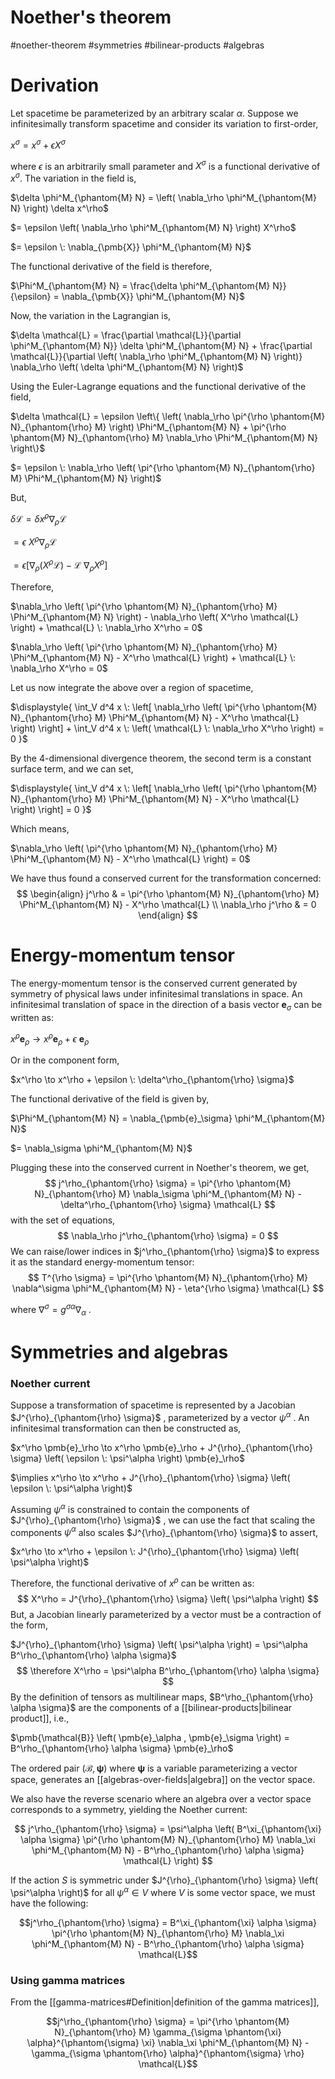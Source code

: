 # Noether's theorem
#noether-theorem #symmetries #bilinear-products #algebras

# Derivation
Let spacetime be parameterized by an arbitrary scalar $\alpha$. Suppose we infinitesimally transform spacetime and consider its variation to first-order,

$x^\sigma = x^\sigma + \epsilon X^\sigma$

where $\epsilon$ is an arbitrarily small parameter and $X^\sigma$ is a functional derivative of $x^\sigma$. The variation in the field is,

$\delta \phi^M_{\phantom{M} N} = \left( \nabla_\rho \phi^M_{\phantom{M} N} \right) \delta x^\rho$

$= \epsilon \left( \nabla_\rho \phi^M_{\phantom{M} N} \right) X^\rho$

$= \epsilon \: \nabla_{\pmb{X}} \phi^M_{\phantom{M} N}$

The functional derivative of the field is therefore,

$\Phi^M_{\phantom{M} N} = \frac{\delta \phi^M_{\phantom{M} N}}{\epsilon} = \nabla_{\pmb{X}} \phi^M_{\phantom{M} N}$

Now, the variation in the Lagrangian is,

$\delta \mathcal{L} = \frac{\partial \mathcal{L}}{\partial \phi^M_{\phantom{M} N}} \delta \phi^M_{\phantom{M} N} + \frac{\partial \mathcal{L}}{\partial \left( \nabla_\rho \phi^M_{\phantom{M} N} \right)} \nabla_\rho \left( \delta \phi^M_{\phantom{M} N} \right)$

Using the Euler-Lagrange equations and the functional derivative of the field,

$\delta \mathcal{L} = \epsilon \left\{ \left( \nabla_\rho \pi^{\rho \phantom{M} N}_{\phantom{\rho} M} \right) \Phi^M_{\phantom{M} N} + \pi^{\rho \phantom{M} N}_{\phantom{\rho} M} \nabla_\rho \Phi^M_{\phantom{M} N} \right\}$

$= \epsilon \: \nabla_\rho \left( \pi^{\rho \phantom{M} N}_{\phantom{\rho} M} \Phi^M_{\phantom{M} N} \right)$

But,

$\delta \mathcal{L} = \delta x^\rho \nabla_\rho \mathcal{L}$

$=\epsilon \: X^\rho \nabla_\rho \mathcal{L}$

$= \epsilon \left[ \nabla_\rho \left( X^\rho \mathcal{L} \right) - \mathcal{L} \: \nabla_\rho X^\rho \right]$

Therefore,

$\nabla_\rho \left( \pi^{\rho \phantom{M} N}_{\phantom{\rho} M} \Phi^M_{\phantom{M} N} \right) - \nabla_\rho \left( X^\rho \mathcal{L} \right) + \mathcal{L} \: \nabla_\rho X^\rho = 0$

$\nabla_\rho \left( \pi^{\rho \phantom{M} N}_{\phantom{\rho} M} \Phi^M_{\phantom{M} N} - X^\rho \mathcal{L} \right) + \mathcal{L} \: \nabla_\rho X^\rho = 0$

Let us now integrate the above over a region of spacetime,

$\displaystyle{ \int_V d^4 x \: \left[ \nabla_\rho \left( \pi^{\rho \phantom{M} N}_{\phantom{\rho} M} \Phi^M_{\phantom{M} N} - X^\rho \mathcal{L} \right) \right] + \int_V d^4 x \: \left( \mathcal{L} \: \nabla_\rho X^\rho \right) = 0 }$

By the 4-dimensional divergence theorem, the second term is a constant surface term, and we can set,

$\displaystyle{ \int_V d^4 x \: \left[ \nabla_\rho \left( \pi^{\rho \phantom{M} N}_{\phantom{\rho} M} \Phi^M_{\phantom{M} N} - X^\rho \mathcal{L} \right) \right] = 0 }$

Which means,

$\nabla_\rho \left( \pi^{\rho \phantom{M} N}_{\phantom{\rho} M} \Phi^M_{\phantom{M} N} - X^\rho \mathcal{L} \right) = 0$

We have thus found a conserved current for the transformation concerned:
$$
\begin{align}
j^\rho & = \pi^{\rho \phantom{M} N}_{\phantom{\rho} M} \Phi^M_{\phantom{M} N} - X^\rho \mathcal{L} \\
\nabla_\rho j^\rho & = 0
\end{align}
$$

# Energy-momentum tensor
The energy-momentum tensor is the conserved current generated by symmetry of physical laws under infinitesimal translations in space. An infinitesimal translation of space in the direction of a basis vector $\pmb{e}_\sigma$ can be written as:

$x^\rho \pmb{e}_\rho \to x^\rho \pmb{e}_\rho + \epsilon \: \pmb{e}_\rho$

Or in the component form,

$x^\rho \to x^\rho + \epsilon \: \delta^\rho_{\phantom{\rho} \sigma}$

The functional derivative of the field is given by,

$\Phi^M_{\phantom{M} N} = \nabla_{\pmb{e}_\sigma} \phi^M_{\phantom{M} N}$

$= \nabla_\sigma \phi^M_{\phantom{M} N}$

Plugging these into the conserved current in Noether's theorem, we get,
$$
j^\rho_{\phantom{\rho} \sigma} = \pi^{\rho \phantom{M} N}_{\phantom{\rho} M} \nabla_\sigma \phi^M_{\phantom{M} N} - \delta^\rho_{\phantom{\rho} \sigma} \mathcal{L}
$$
with the set of equations,
$$
\nabla_\rho j^\rho_{\phantom{\rho} \sigma} = 0
$$
We can raise/lower indices in $j^\rho_{\phantom{\rho} \sigma}$ to express it as the standard energy-momentum tensor:
$$
T^{\rho \sigma} = \pi^{\rho \phantom{M} N}_{\phantom{\rho} M} \nabla^\sigma \phi^M_{\phantom{M} N} - \eta^{\rho \sigma} \mathcal{L}
$$

where $\nabla^\sigma = g^{\sigma \alpha} \nabla_\alpha$ .

# Symmetries and algebras
### Noether current
Suppose a transformation of spacetime is represented by a Jacobian $J^{\rho}_{\phantom{\rho} \sigma}$ , parameterized by a vector $\psi^\alpha$ . An infinitesimal transformation can then be constructed as,

$x^\rho \pmb{e}_\rho \to x^\rho \pmb{e}_\rho + J^{\rho}_{\phantom{\rho} \sigma} \left( \epsilon \: \psi^\alpha \right) \pmb{e}_\rho$

$\implies x^\rho \to x^\rho + J^{\rho}_{\phantom{\rho} \sigma} \left( \epsilon \: \psi^\alpha \right)$

Assuming $\psi^\alpha$ is constrained to contain the components of $J^{\rho}_{\phantom{\rho} \sigma}$ , we can use the fact that scaling the components $\psi^\alpha$ also scales $J^{\rho}_{\phantom{\rho} \sigma}$ to assert,

$x^\rho \to x^\rho + \epsilon \: J^{\rho}_{\phantom{\rho} \sigma} \left( \psi^\alpha \right)$

Therefore, the functional derivative of $x^\rho$ can be written as:
$$
X^\rho = J^{\rho}_{\phantom{\rho} \sigma} \left( \psi^\alpha \right)
$$
But, a Jacobian linearly parameterized by a vector must be a contraction of the form,

$J^{\rho}_{\phantom{\rho} \sigma} \left( \psi^\alpha \right) = \psi^\alpha B^\rho_{\phantom{\rho} \alpha \sigma}$
$$
\therefore X^\rho = \psi^\alpha B^\rho_{\phantom{\rho} \alpha \sigma}
$$
By the definition of tensors as multilinear maps, $B^\rho_{\phantom{\rho} \alpha \sigma}​$ are the components of a [[bilinear-products|bilinear product]], i.e.,

$\pmb{\mathcal{B}} \left( \pmb{e}_\alpha , \pmb{e}_\sigma \right) = B^\rho_{\phantom{\rho} \alpha \sigma} \pmb{e}_\rho$

The ordered pair $\left( \pmb{\mathcal{B}}, \pmb{\psi} \right)$ where $\pmb{\psi}$ is a variable parameterizing a vector space, generates an [[algebras-over-fields|algebra]] on the vector space.

We also have the reverse scenario where an algebra over a vector space corresponds to a symmetry, yielding the Noether current:

$$
j^\rho_{\phantom{\rho} \sigma} = \psi^\alpha \left( B^\xi_{\phantom{\xi} \alpha \sigma} \pi^{\rho \phantom{M} N}_{\phantom{\rho} M} \nabla_\xi \phi^M_{\phantom{M} N} - B^\rho_{\phantom{\rho} \alpha \sigma} \mathcal{L} \right)
$$

If the action $S$ is symmetric under $J^{\rho}_{\phantom{\rho} \sigma} \left( \psi^\alpha \right)$ for all $\psi^\alpha \in V$ where $V$ is some vector space, we must have the following:

$$j^\rho_{\phantom{\rho} \sigma} = B^\xi_{\phantom{\xi} \alpha \sigma} \pi^{\rho \phantom{M} N}_{\phantom{\rho} M} \nabla_\xi \phi^M_{\phantom{M} N} - B^\rho_{\phantom{\rho} \alpha \sigma} \mathcal{L}$$

### Using gamma matrices

From the [[gamma-matrices#Definition|definition of the gamma matrices]],

$$j^\rho_{\phantom{\rho} \sigma} = \pi^{\rho \phantom{M} N}_{\phantom{\rho} M} \gamma_{\sigma \phantom{\xi} \alpha}^{\phantom{\sigma} \xi} \nabla_\xi \phi^M_{\phantom{M} N} - \gamma_{\sigma \phantom{\rho} \alpha}^{\phantom{\sigma} \rho} \mathcal{L}$$
